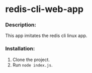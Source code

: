 # redis-cli-web-app

### Description:
This app imitates the redis cli linux app.

### Installation:
1. Clone the project.
2. Run `node index.js`.
